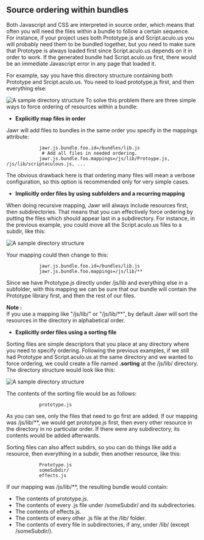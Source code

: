 Source ordering within bundles
------------------------------

Both Javascript and CSS are interpreted in source order, which means
that often you will need the files within a bundle to follow a certain
sequence. For instance, if your project uses both Prototype.js and
Script.aculo.us you will probably need them to be bundled together, but
you need to make sure that Prototype is always loaded first since
Script.aculo.us depends on it in order to work. If the generated bundle
had Script.aculo.us first, there would be an immediate Javascript error
in any page that loaded it.  

For example, say you have this directory structure containing both
Prototype and Srcipt.aculo.us. You need to load prototype.js first, and
then everything else:

![A sample directory structure](../images/sorting/flat_ptotype.png)
To solve this problem there are three simple ways to force ordering of
resources within a bundle:

-   **Explicitly map files in order**  

   Jawr will add files to bundles in the same order you specify in the
    mappings attribute:


                jawr.js.bundle.foo.id=/bundles/lib.js
                 # Add all files in needed ordering.  
                jawr.js.bundle.foo.mappings=/js/lib/Protoype.js, /js/lib/scriptaculous.js, ...  


   The obvious drawback here is that ordering many files will mean a
    verbose configuration, so this option is recommended only for very
    simple cases.

-   **Implicitly order files by using subfolders and a recurring
    mapping**  

   When doing recursive mapping, Jawr will always include resources
    first, then subdirectories. That means that you can effectively
    force ordering by putting the files which should appear last in
    a subdirectory. For instance, in the previous example, you could
    move all the Script.aculo.us files to a subdir, like this:

   ![A sample directory structure](../images/sorting/sub_ptotype.png)

   Your mapping could then change to this:


                jawr.js.bundle.foo.id=/bundles/lib.js
                jawr.js.bundle.foo.mappings=/js/lib/**  


   Since we have Prototype.js directly under /js/lib and everything
    else in a subfolder, with this mapping we can be sure that our
    bundle will contain the Prototype library first, and then the rest
    of our files.

   **Note :**  
    If you use a mapping like "/js/lib/" or "/js/lib/\*\*", by default
    Jawr will sort the resources in the directory in alphabetical order.

-   **Explicitly order files using a sorting file**  

   Sorting files are simple descriptors that you place at any directory
    where you need to specify ordering. Following the previous examples,
    if we still had Prototype and Script.aculo.us at the same directory
    and we wanted to force ordering, we could create a file named
    **.sorting** at the /js/lib/ directory. The directory structure
    would look like this:

   ![A sample directory structure](../images/sorting/flat_ptotype_license.png)

   The contents of the sorting file would be as follows:

   
                prototype.js

   
   As you can see, only the files that need to go first are added. If
    our mapping was /js/lib/\*\*, we would get prototype.js first, then
    every other resource in the directory in no particular order. If
    there were any subdirectory, its contents would be added afterwards.
     

   Sorting files can also affect subdirs, so you can do things like add
    a resource, then everything in a subdir, then another resource, like
    this:

   
                Prototype.js
                someSubdir/
                effects.js

   
   If our mapping was /js/lib/\*\*, the resulting bundle would contain:

   -   The contents of prototype.js.
   -   The contents of every .js file under /someSubdir/ and
       its subdirectories.
   -   The contents of effects.js.
   -   The contents of every other .js file at the /lib/ folder.
   -   The contents of every file in subdirectories, if any, under
       /lib/ (except /someSubdir/).
